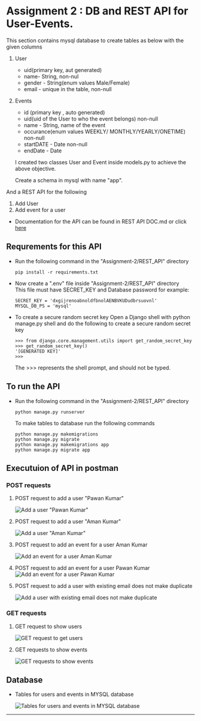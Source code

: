 # Assignment 2 : DB and REST API for User-Events.

This section contains mysql database to create tables as below with the given columns

1.  User

    - uid(primary key, aut generated)
    - name- String, non-nul
    - gender - String(enum values Male/Female)
    - email - unique in the table, non-null

2.  Events
    - id (primary key , auto generated)
    - uid(uid of the User to who the event belongs) non-null
    - name - String, name of the event
    - occurance(enum values WEEKLY/ MONTHLY/YEARLY/ONETIME) non-null
    - startDATE - Date non-null
    - endDate - Date

    I created two classes User and Event inside models.py to achieve the above objective. 
    
    Create a schema in mysql with name "app".
   

And a REST API for the following

1.  Add User
2.  Add event for a user

- Documentation for the API can be found in REST API DOC.md or click [here](https://github.com/singhpawank/Full-Stack-Developer-Avtaar/blob/assignment-2/Assignment-2/REST%20API%20DOC.md)

## Requrements for this API

- Run the following command in the "Assignment-2/REST_API" directory
    ```
    pip install -r requirements.txt
    ```

- Now create a ".env" file inside "Assignment-2/REST_API" directory  
  This file must have SECRET_KEY and Database password
  for example:
    ```
    SECRET_KEY = 'dxgijrenoabnoldfbnolAENBVKUDudbrsuovnl'
    MYSQL_DB_PS = 'mysql'
    ```
- To create a secure random secret key
  Open a Django shell with python manage.py shell and do the following to create a secure random secret key
    ```
    >>> from django.core.management.utils import get_random_secret_key
    >>> get_random_secret_key()
    '[GENERATED KEY]'
    >>>
    ```
    The >>> represents the shell prompt, and should not be typed.
## To run the API
- Run the following command in the "Assignment-2/REST_API" directory
    ```
    python manage.py runserver
    ```

    To make tables to database run the following commands
    ```
    python manage.py makemigrations
    python manage.py migrate 
    python manage.py makemigrations app
    python manage.py migrate app
    ```
## Executuion of API in postman
### POST requests
1. POST request to add a user "Pawan Kumar"

    ![Add a user "Pawan Kumar"](Images/pawan.png)

2. POST request to add a user "Aman Kumar"

    ![Add a user "Aman Kumar"](Images/aman.png)

3. POST request to add an event for a user Aman Kumar

    ![Add an event for a user Aman Kumar](Images/aman-birthday.png)

4. POST request to add an event for a user Pawan Kumar
    ![Add an event for a user Pawan Kumar](Images/pawan-quiz.png)

5. POST request to add a user with existing email does not make duplicate

    ![Add a user with existing email does not make duplicate](Images/email-already-exist.png)
### GET requests
1. GET request to show users

    ![GET request to get users](Images/users.png)

2. GET requests to show events

    ![GET requests to show events](Images/events.png)

## Database 
   * Tables for users and events in MYSQL database

     ![Tables for users and events in MYSQL database](Images/database.png)

---
    